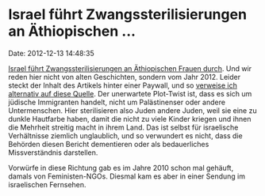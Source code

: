 Israel führt Zwangssterilisierungen an Äthiopischen \...
========================================================

Date: 2012-12-13 14:48:35

[Israel führt Zwangssterilisierungen an Äthiopischen Frauen
durch](http://www.haaretz.com/opinion/israel-s-ethiopians-suffer-different-planned-parenthood.premium-1.484110).
Und wir reden hier nicht von alten Geschichten, sondern vom Jahr 2012.
Leider steckt der Inhalt des Artikels hinter einer Paywall, und so
[verweise ich alternativ auf diese
Quelle](http://www.ethiopianreview.com/content/43065). Der unerwartete
Plot-Twist ist, dass es sich um jüdische Immigranten handelt, nicht um
Palästinenser oder andere Untermenschen. Hier sterilisieren also Juden
andere Juden, weil sie eine zu dunkle Hautfarbe haben, damit die nicht
zu viele Kinder kriegen und ihnen die Mehrheit streitig macht in ihrem
Land. Das ist selbst für israelische Verhältnisse ziemlich unglaublich,
und so verwundert es nicht, dass die Behörden diesen Bericht dementieren
oder als bedauerliches Missverständnis darstellen.

Vorwürfe in diese Richtung gab es im Jahre 2010 schon mal gehäuft,
damals von Feministen-NGOs. Diesmal kam es aber in einer Sendung im
israelischen Fernsehen.
